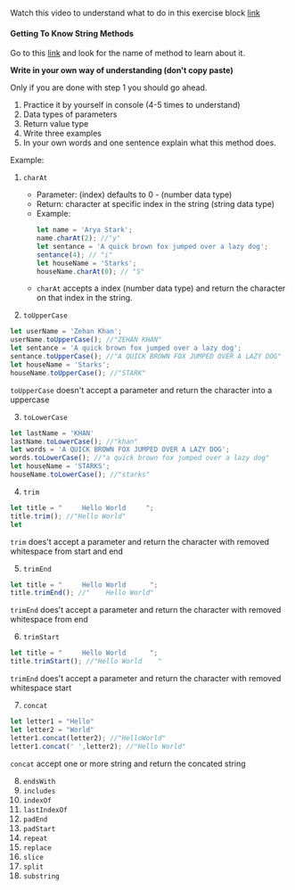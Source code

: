 Watch this video to understand what to do in this exercise block [link](https://www.youtube.com/watch?v=zGpplZj4zY0&feature=youtu.be)

#### Getting To Know String Methods

Go to this [link](https://developer.mozilla.org/en-US/docs/Web/JavaScript/Reference/Global_Objects/String) and look for the name of method to learn about it.

**Write in your own way of understanding (don't copy paste)**

Only if you are done with step 1 you should go ahead.

1. Practice it by yourself in console (4-5 times to understand)
2. Data types of parameters
3. Return value type
4. Write three examples
5. In your own words and one sentence explain what this method does.

Example:

1. `charAt`

   - Parameter: (index) defaults to 0 - (number data type)
   - Return: character at specific index in the string (string data type)
   - Example:
     ```js
     let name = 'Arya Stark';
     name.charAt(2); //"y"
     let sentance = 'A quick brown fox jumped over a lazy dog';
     sentance(4); // "i"
     let houseName = 'Starks';
     houseName.charAt(0); // "S"
     ```
   - `charAt` accepts a index (number data type) and return the character on that index in the string.

2. `toUpperCase`

```js
let userName = 'Zehan Khan';
userName.toUpperCase(); //"ZEHAN KHAN"
let sentance = 'A quick brown fox jumped over a lazy dog';
sentance.toUpperCase(); //"A QUICK BROWN FOX JUMPED OVER A LAZY DOG"
let houseName = 'Starks';
houseName.toUpperCase(); //"STARK"
```
`toUpperCase` doesn't accept a parameter and return the character into a uppercase


3. `toLowerCase`

```js
let lastName = 'KHAN'
lastName.toLowerCase(); //"khan"
let words = 'A QUICK BROWN FOX JUMPED OVER A LAZY DOG';
words.toLowerCase(); //"a quick brown fox jumped over a lazy dog"
let houseName = 'STARKS';
houseName.toLowerCase(); //"starks"
```

4. `trim`

```js
let title = "     Hello World     ";
title.trim(); //"Hello World"
let 
```
`trim` does't accept a parameter and return the character with removed whitespace from start and end

5. `trimEnd`
```js
let title = "     Hello World      ";
title.trimEnd(); //"    Hello World"

```
`trimEnd` does't accept a parameter and return the character with removed whitespace from end

6. `trimStart`
```js
let title = "     Hello World      ";
title.trimStart(); //"Hello World    "

```
`trimEnd` does't accept a parameter and return the character with removed whitespace start

7. `concat`

```js
let letter1 = "Hello"
let letter2 = "World"
letter1.concat(letter2); //"HelloWorld"
letter1.concat(' ',letter2); //"Hello World"

```
`concat` accept one or more string and return the concated string

8. `endsWith`
9. `includes`
10. `indexOf`
11. `lastIndexOf`
12. `padEnd`
13. `padStart`
14. `repeat`
15. `replace`
16. `slice`
17. `split`
18. `substring`
